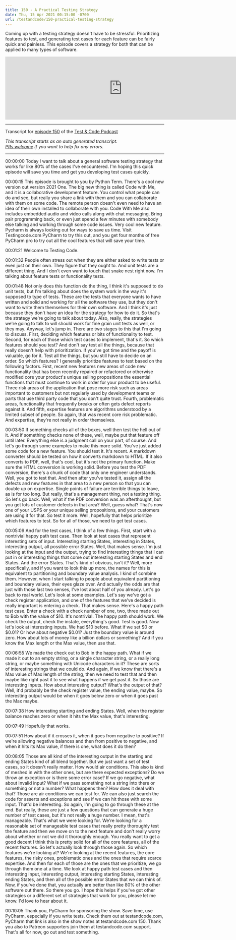```yaml
---
title: 150 - A Practical Testing Strategy
date: Thu, 15 Apr 2021 00:15:00 -0700
url: /testandcode/150-practical-testing-strategy
---
```


Coming up with a testing strategy doesn't have to be stressful. Prioritizing features to test, and generating test cases for each feature can be fairly quick and painless. This episode covers a strategy for both that can be applied to many types of software.

<iframe src="https://fireside.fm/player/v2/DOAjrBV2+6gxyFf7p" width="740" height="200" frameborder="0" scrolling="no">
</iframe>

---
Transcript for [episode 150](https://testandcode.com/150)
of the [Test & Code Podcast](https://testandcode.com/)

<em>This transcript starts as an auto generated transcript.</em><br/>
<em>[PRs welcome](https://github.com/okken/testandcode_transcripts) if you want to help fix any errors.</em><br/>

<!-- 
For people reading this on GitHub, the final page will be displayed at https://pythontest.com/testandcode
-->

---

00:00:00 Today I want to talk about a general software testing strategy that works for like 80% of the cases I've encountered. I'm hoping this quick episode will save you time and get you developing test cases quickly.

00:00:15 This episode is brought to you by Python Term. There's a cool new version out version 2021 One. The big new thing is called Code with Me, and it is a collaborative development feature. You control what people can do and see, but really you share a link with them and you can collaborate with them on some code. The remote person doesn't even need to have an idea of their own installed to collaborate with you. Code With Me also includes embedded audio and video calls along with chat messaging. Bring pair programming back, or even just spend a few minutes with somebody else talking and working through some code issues. Very cool new feature. Pycharm is always looking out for ways to save us time. Visit Testingcode.com PyCharm to try this out, and you get four months of free PyCharm pro to try out all the cool features that will save your time.

00:01:21 Welcome to Testing Code.

00:01:32 People often stress out when they are either asked to write tests or even just on their own. They figure that they ought to. And unit tests are a different thing. And I don't even want to touch that snake nest right now. I'm talking about feature tests or functionality tests.

00:01:48 Not only does this function do the thing, I think it's supposed to do unit tests, but I'm talking about does the system work in the way it's supposed to type of tests. These are the tests that everyone wants to have written and solid and working for all the software they use, but they don't want to write them themselves for their own software. And I think it's just because they don't have an idea for the strategy for how to do it. So that's the strategy we're going to talk about today. Also, really, the strategies we're going to talk to will should work for fine grain unit tests as well, or they may. Anyway, let's jump in. There are two stages to this that I'm going to discuss. First, deciding which features or bits of functionality to test. Second, for each of those which test cases to implement, that's it. So which features should you test? And don't say test all the things, because that really doesn't help with prioritization. If you've got time and the payoff is valuable, go for it. Test all the things, but you still have to decide on an order. So which features? I generally prioritize features to test based on the following factors. First, recent new features new areas of code new functionality that has been recently repaired or refactored or otherwise modified core your product's unique selling propositions the essential functions that must continue to work in order for your product to be useful. Three risk areas of the application that pose more risk such as areas important to customers but not regularly used by development teams or parts that use third party code that you don't quite trust. Fourth, problematic areas, functionality that frequently breaks or often gets defect reports against it. And fifth, expertise features are algorithms understood by a limited subset of people. So again, that was recent core risk problematic. And expertise, they're not really in order themselves.

00:03:50 If something checks all of the boxes, well then test the hell out of it. And if something checks none of these, well, maybe put that feature off until later. Everything else is a judgment call on your part, of course. And let's go through some examples to make this more solid. You've just added some code for a new feature. You should test it. It's recent. A markdown converter should be tested on how it converts markdown to HTML. If it also converts to PDF, well, that's cool, but it's not the primary function. Make sure the HTML conversion is working solid. Before you test the PDF conversion, there's a chunk of code that only one engineer understands. Well, you got to test that. And then after you've tested it, assign all the defects and new features in that area to a new person so that you can double up on expertise. Single points of failure are terrible things to leave, as is for too long. But really, that's a management thing, not a testing thing. So let's go back. Well, what if the PDF conversion was an afterthought, but you get lots of customer defects in that area? Well, guess what? That's now one of your USPS or your unique selling propositions, and your customers are using it for that. So test it more. Well, hopefully that helps prioritize which features to test. So for all of those, we need to get test cases.

00:05:09 And for the test cases, I think of a few things. First, start with a nontrivial happy path test case. Then look at test cases that represent interesting sets of input. Interesting starting States, interesting in States, interesting output, all possible error States. Well, that makes sense. I'm just looking at the input and the output, trying to find interesting things that I can put in or interesting things that come out interesting starting States and end States. And the error States. That's kind of obvious, isn't it? Well, more specifically, and if you want to look this up more, the names for this is equivalent to partitioning and boundary value analysis. I kind of combine them. However, when I start talking to people about equivalent partitioning and boundary values, their eyes glaze over. And actually the odds are that just with those last two senses, I've lost about half of you already. Let's go back to real world. Let's look at some examples. Let's say we've got a check register application, and one of the features that we've decided is really important is entering a check. That makes sense. Here's a happy path test case. Enter a check with a check number of one, two, three made out to Bob with the value of $10. It's nontrivial. The happy path should work. We check the output, check the instate, everything's good. Test is good. Now let's look at interesting inputs. We had $10 before. What if we set $0 or $0.01? Or how about negative $0.01? Just the boundary value is around zero. How about lots of money like a billion dollars or something? And if you know the Max length or the Max value, then use that.

00:06:55 We made the check out to Bob in the happy path. What if we made it out to an empty string, or a single character string, or a really long string, or maybe something with Unicode characters in it? These are sorts of interesting strings that we could do. And again, if we know that there's a Max value of Max length of the string, then we need to test that and then maybe like right past it to see what happens if we get past it. So those are interesting inputs. How about interesting output? What's the output of that? Well, it'd probably be the check register value, the ending value, maybe. So interesting output would be when it goes below zero or when it goes past the Max maybe.

00:07:38 How interesting starting and ending States. Well, when the register balance reaches zero or when it hits the Max value, that's interesting.

00:07:49 Hopefully that works.

00:07:51 How about if it crosses it, when it goes from negative to positive? If we're allowing negative balances and then from positive to negative, and when it hits its Max value, if there is one, what does it do then?

00:08:05 Those are all kind of the interesting output in the starting and ending States kind of all blend together. But we just want a set of test cases, so it doesn't really matter. How would air conditions. This also is kind of meshed in with the other ones, but are there expected exceptions? Do we throw an exception or is there some error case? If we go negative, what about Invalid input? What if we pass something not a string into there or something or not a number? What happens then? How does it deal with that? Those are air conditions we can test for. We can also just search the code for asserts and exceptions and see if we can hit those with some input. That'd be interesting. So again, I'm going to go through these at the end. But really, these are just a few questions that can generate a huge number of test cases, but it's not really a huge number. I mean, that's manageable. That's what we were looking for. We're looking for a reasonable set of manageable test cases that really pretty thoroughly test the feature and then we move on to the next feature and don't really worry about whether or not we did it thoroughly enough. You really want to get a good decent I think this is pretty solid for all of the core features, all of the recent features. So let's actually look through those again. So which features we're looking at? We're looking at the recent features, the core features, the risky ones, problematic ones and the ones that require scarce expertise. And then for each of those are the ones that we prioritize, we go through them one at a time. We look at happy path test cases and then interesting input, interesting output, interesting starting States, interesting ending States, and then all of the possible error States that we can think of. Now, if you've done that, you actually are better than like 80% of the other software out there. So there you go. I hope this helps if you've got other strategies or a different set of strategies that work for you, please let me know. I'd love to hear about it.

00:10:05 Thank you, PyCharm for sponsoring the show. Save time, use PyCharm, especially if you write tests. Check them out at testandcode.com, PyCharm that link is also in the show notes at testandcode.com 150. Thank you also to Patreon supporters join them at testandcode.com support. That's all for now, go out and test something.